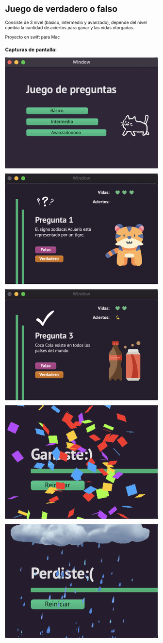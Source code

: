 # Juego de verdadero o falso
Consiste de 3 nivel (básico, intermedio y avanzado), depende del nivel cambia la cantidad de aciertos para ganar y las vidas otorgadas. 

Proyecto en swift para Mac

### Capturas de pantalla:

![Captura 1](/capturas/1.png)

![Captura 2](capturas/2.png)

![Captura 3](capturas/3.png)

![Captura 4](capturas/4.png)

![Captura 5](capturas/5.png)
